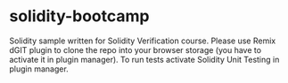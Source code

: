 # solidity-bootcamp

Solidity sample written for Solidity Verification course.
Please use Remix dGIT plugin to clone the repo into your browser storage (you have to activate it in plugin manager).
To run tests activate Solidity Unit Testing in plugin manager.